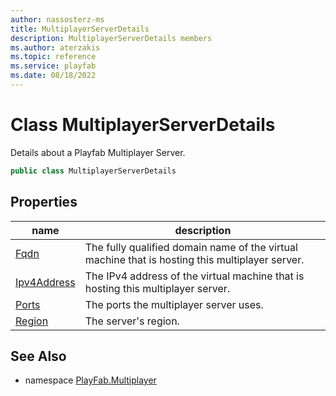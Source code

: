 ```yaml
---
author: nassosterz-ms
title: MultiplayerServerDetails
description: MultiplayerServerDetails members
ms.author: aterzakis
ms.topic: reference
ms.service: playfab
ms.date: 08/18/2022
---
```


# Class MultiplayerServerDetails

Details about a Playfab Multiplayer Server.

```csharp
public class MultiplayerServerDetails
```

## Properties

| name | description |
| --- | --- |
| [Fqdn](MultiplayerServerDetails/Fqdn.md) | The fully qualified domain name of the virtual machine that is hosting this multiplayer server. |
| [Ipv4Address](MultiplayerServerDetails/Ipv4Address.md) | The IPv4 address of the virtual machine that is hosting this multiplayer server. |
| [Ports](MultiplayerServerDetails/Ports.md) | The ports the multiplayer server uses. |
| [Region](MultiplayerServerDetails/Region.md) | The server's region. |


## See Also

* namespace [PlayFab.Multiplayer](../PlayFabMultiplayerSDK.md)
